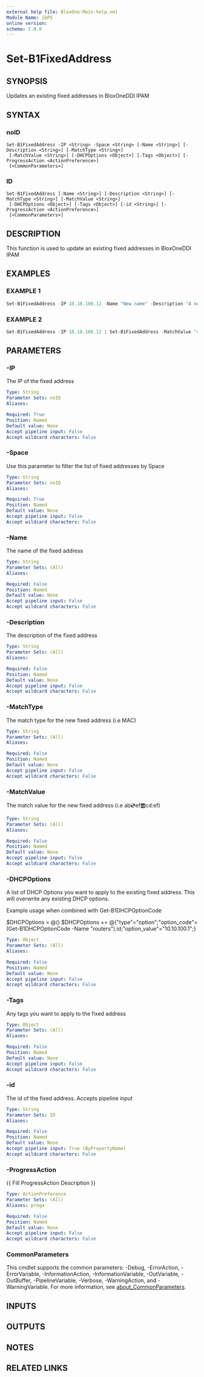 ```yaml
---
external help file: BloxOne-Main-help.xml
Module Name: ibPS
online version:
schema: 2.0.0
---
```


# Set-B1FixedAddress

## SYNOPSIS
Updates an existing fixed addresses in BloxOneDDI IPAM

## SYNTAX

### noID
```
Set-B1FixedAddress -IP <String> -Space <String> [-Name <String>] [-Description <String>] [-MatchType <String>]
 [-MatchValue <String>] [-DHCPOptions <Object>] [-Tags <Object>] [-ProgressAction <ActionPreference>]
 [<CommonParameters>]
```

### ID
```
Set-B1FixedAddress [-Name <String>] [-Description <String>] [-MatchType <String>] [-MatchValue <String>]
 [-DHCPOptions <Object>] [-Tags <Object>] [-id <String>] [-ProgressAction <ActionPreference>]
 [<CommonParameters>]
```

## DESCRIPTION
This function is used to update an existing fixed addresses in BloxOneDDI IPAM

## EXAMPLES

### EXAMPLE 1
```powershell
Set-B1FixedAddress -IP 10.10.100.12 -Name "New name" -Description "A new description"
```

### EXAMPLE 2
```powershell
Get-B1FixedAddress -IP 10.10.100.12 | Set-B1FixedAddress -MatchValue "ab:cd:ef:ab:cd:ef"
```

## PARAMETERS

### -IP
The IP of the fixed address

```yaml
Type: String
Parameter Sets: noID
Aliases:

Required: True
Position: Named
Default value: None
Accept pipeline input: False
Accept wildcard characters: False
```

### -Space
Use this parameter to filter the list of fixed addresses by Space

```yaml
Type: String
Parameter Sets: noID
Aliases:

Required: True
Position: Named
Default value: None
Accept pipeline input: False
Accept wildcard characters: False
```

### -Name
The name of the fixed address

```yaml
Type: String
Parameter Sets: (All)
Aliases:

Required: False
Position: Named
Default value: None
Accept pipeline input: False
Accept wildcard characters: False
```

### -Description
The description of the fixed address

```yaml
Type: String
Parameter Sets: (All)
Aliases:

Required: False
Position: Named
Default value: None
Accept pipeline input: False
Accept wildcard characters: False
```

### -MatchType
The match type for the new fixed address (i.e MAC)

```yaml
Type: String
Parameter Sets: (All)
Aliases:

Required: False
Position: Named
Default value: None
Accept pipeline input: False
Accept wildcard characters: False
```

### -MatchValue
The match value for the new fixed address (i.e ab:cd:ef:ab:cd:ef)

```yaml
Type: String
Parameter Sets: (All)
Aliases:

Required: False
Position: Named
Default value: None
Accept pipeline input: False
Accept wildcard characters: False
```

### -DHCPOptions
A list of DHCP Options you want to apply to the existing fixed address.
This will overwrite any existing DHCP options.

Example usage when combined with Get-B1DHCPOptionCode

$DHCPOptions = @()
$DHCPOptions += @{"type"="option";"option_code"=(Get-B1DHCPOptionCode -Name "routers").id;"option_value"="10.10.100.1";}

```yaml
Type: Object
Parameter Sets: (All)
Aliases:

Required: False
Position: Named
Default value: None
Accept pipeline input: False
Accept wildcard characters: False
```

### -Tags
Any tags you want to apply to the fixed address

```yaml
Type: Object
Parameter Sets: (All)
Aliases:

Required: False
Position: Named
Default value: None
Accept pipeline input: False
Accept wildcard characters: False
```

### -id
The id of the fixed address.
Accepts pipeline input

```yaml
Type: String
Parameter Sets: ID
Aliases:

Required: False
Position: Named
Default value: None
Accept pipeline input: True (ByPropertyName)
Accept wildcard characters: False
```

### -ProgressAction
{{ Fill ProgressAction Description }}

```yaml
Type: ActionPreference
Parameter Sets: (All)
Aliases: proga

Required: False
Position: Named
Default value: None
Accept pipeline input: False
Accept wildcard characters: False
```

### CommonParameters
This cmdlet supports the common parameters: -Debug, -ErrorAction, -ErrorVariable, -InformationAction, -InformationVariable, -OutVariable, -OutBuffer, -PipelineVariable, -Verbose, -WarningAction, and -WarningVariable. For more information, see [about_CommonParameters](http://go.microsoft.com/fwlink/?LinkID=113216).

## INPUTS

## OUTPUTS

## NOTES

## RELATED LINKS
